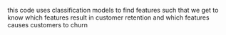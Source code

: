 this code uses classification models to find features such that we get to know which features result in customer retention and which features causes customers to churn 
